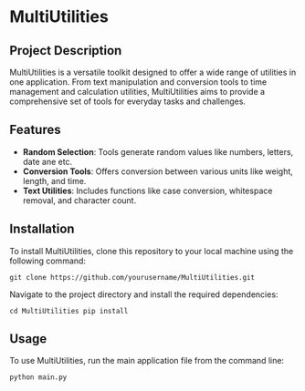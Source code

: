 # MultiUtilities

## Project Description
MultiUtilities is a versatile toolkit designed to offer a wide range of utilities in one application. From text manipulation and conversion tools to time management and calculation utilities, MultiUtilities aims to provide a comprehensive set of tools for everyday tasks and challenges.

## Features
- **Random Selection**: Tools generate random values like numbers, letters, date ane etc.
- **Conversion Tools**: Offers conversion between various units like weight, length, and time.
- **Text Utilities**: Includes functions like case conversion, whitespace removal, and character count.

## Installation
To install MultiUtilities, clone this repository to your local machine using the following command:
```
git clone https://github.com/yourusername/MultiUtilities.git
```

Navigate to the project directory and install the required dependencies:
```
cd MultiUtilities pip install
```


## Usage
To use MultiUtilities, run the main application file from the command line:
```
python main.py
```

